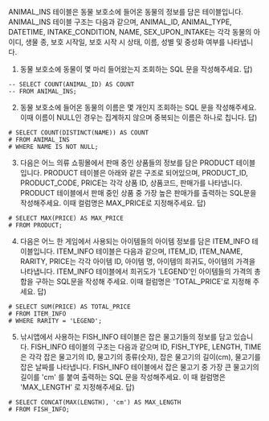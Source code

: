 ANIMAL_INS 테이블은 동물 보호소에 들어온 동물의 정보를 담은 테이블입니다.
ANIMAL_INS 테이블 구조는 다음과 같으며,
ANIMAL_ID, ANIMAL_TYPE, DATETIME, INTAKE_CONDITION, NAME, SEX_UPON_INTAKE는
각각 동물의 아이디, 생물 종, 보호 시작일, 보호 시작 시 상태, 이름, 성별 및 중성화 여부를 나타냅니다.

1. 동물 보호소에 동물이 몇 마리 들어왔는지 조회하는 SQL 문을 작성해주세요.
답)
```mysql
-- SELECT COUNT(ANIMAL_ID) AS COUNT
-- FROM ANIMAL_INS;
```

2.  동물 보호소에 들어온 동물의 이름은 몇 개인지 조회하는 SQL 문을 작성해주세요.
    이때 이름이 NULL인 경우는 집계하지 않으며 중복되는 이름은 하나로 칩니다.
답)
```mysql
# SELECT COUNT(DISTINCT(NAME)) AS COUNT
# FROM ANIMAL_INS
# WHERE NAME IS NOT NULL;
```

3. 다음은 어느 의류 쇼핑몰에서 판매 중인 상품들의 정보를 담은 PRODUCT 테이블입니다.
    PRODUCT 테이블은 아래와 같은 구조로 되어있으며,
    PRODUCT_ID, PRODUCT_CODE, PRICE는 각각 상품 ID, 상품코드, 판매가를 나타냅니다.
    PRODUCT 테이블에서 판매 중인 상품 중 가장 높은 판매가를 출력하는 SQL문을 작성해주세요.
    이때 컬럼명은 MAX_PRICE로 지정해주세요.
답)
```mysql
# SELECT MAX(PRICE) AS MAX_PRICE
# FROM PRODUCT;
```

4.  다음은 어느 한 게임에서 사용되는 아이템들의 아이템 정보를 담은 ITEM_INFO 테이블입니다.
    ITEM_INFO 테이블은 다음과 같으며, ITEM_ID, ITEM_NAME, RARITY, PRICE는
    각각 아이템 ID, 아이템 명, 아이템의 희귀도, 아이템의 가격을 나타냅니다.
    ITEM_INFO 테이블에서 희귀도가 'LEGEND'인 아이템들의 가격의 총합을 구하는 SQL문을 작성해 주세요.
    이때 컬럼명은 'TOTAL_PRICE'로 지정해 주세요.
답)
```mysql
# SELECT SUM(PRICE) AS TOTAL_PRICE
# FROM ITEM_INFO
# WHERE RARITY = 'LEGEND';
```

5.  낚시앱에서 사용하는 FISH_INFO 테이블은 잡은 물고기들의 정보를 담고 있습니다.
    FISH_INFO 테이블의 구조는 다음과 같으며 ID, FISH_TYPE, LENGTH, TIME은
    각각 잡은 물고기의 ID, 물고기의 종류(숫자), 잡은 물고기의 길이(cm), 물고기를 잡은 날짜를 나타냅니다.
    FISH_INFO 테이블에서 잡은 물고기 중 가장 큰 물고기의 길이를 'cm' 를 붙여 출력하는 SQL 문을 작성해주세요.
    이 때 컬럼명은 'MAX_LENGTH' 로 지정해주세요.
답)
```mysql
# SELECT CONCAT(MAX(LENGTH), 'cm') AS MAX_LENGTH
# FROM FISH_INFO;
```
